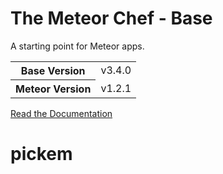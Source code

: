 # The Meteor Chef - Base
A starting point for Meteor apps.

<table>
  <tbody>
    <tr>
      <th>Base Version</th>
      <td>v3.4.0</td>
    </tr>
    <tr>
      <th>Meteor Version</th>
      <td>v1.2.1</td>
    </tr>
  </tbody>
</table>

[Read the Documentation](http://themeteorchef.com/base)
# pickem

